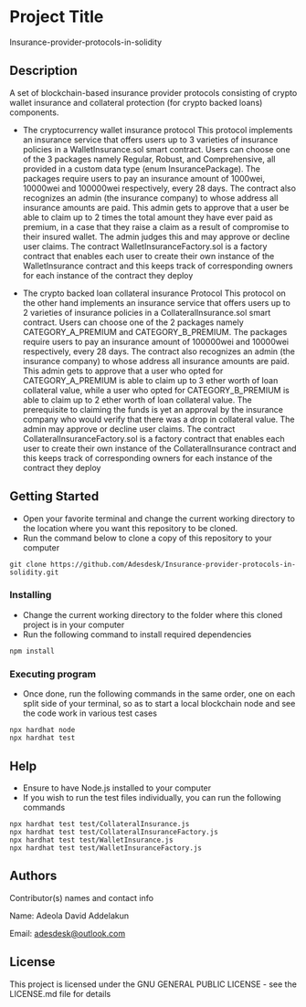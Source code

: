 # Project Title

Insurance-provider-protocols-in-solidity

## Description

A set of blockchain-based insurance provider protocols consisting of crypto wallet insurance and collateral protection (for crypto backed loans) components.

* The cryptocurrency wallet insurance protocol
This protocol implements an insurance service that offers users up to 3 varieties of insurance policies in a WalletInsurance.sol smart contract. Users can choose one of the 3 packages namely Regular, Robust, and Comprehensive, all provided in a custom data type (enum InsurancePackage). The packages require users to pay an insurance amount of 1000wei, 10000wei and 100000wei respectively, every 28 days. The contract also recognizes an admin (the insurance company) to whose address all insurance amounts are paid. This admin gets to approve that a user be able to claim up to 2 times the total amount they have ever paid as premium, in a case that they raise a claim as a result of compromise to their insured wallet. The admin judges this and may approve or decline user claims. 
The contract WalletInsuranceFactory.sol is a factory contract that enables each user to create their own instance of the WalletInsurance contract and this keeps track of corresponding owners for each instance of the contract they deploy

* The crypto backed loan collateral insurance Protocol
This protocol on the other hand implements an insurance service that offers users up to 2 varieties of insurance policies in a CollateralInsurance.sol smart contract. Users can choose one of the 2 packages namely CATEGORY_A_PREMIUM and CATEGORY_B_PREMIUM. The packages require users to pay an insurance amount of 100000wei and 10000wei respectively, every 28 days. The contract also recognizes an admin (the insurance company) to whose address all insurance amounts are paid. This admin gets to approve that a user who opted for CATEGORY_A_PREMIUM is able to claim up to 3 ether worth of loan collateral value, while a user who opted for CATEGORY_B_PREMIUM is able to claim up to 2 ether worth of loan collateral value. The prerequisite to claiming the funds is yet an approval by the insurance company who would verify that there was a drop in collateral value. The admin may approve or decline user claims.
The contract CollateralInsuranceFactory.sol is a factory contract that enables each user to create their own instance of the CollateralInsurance contract and this keeps track of corresponding owners for each instance of the contract they deploy

## Getting Started
* Open your favorite terminal and change the current working directory to the location where you want this repository to be cloned.
* Run the command below to clone a copy of this repository to your computer
```
git clone https://github.com/Adesdesk/Insurance-provider-protocols-in-solidity.git
```

### Installing

* Change the current working directory to the folder where this cloned project is in your computer
* Run the following command to install required dependencies
```
npm install
```

### Executing program

* Once done, run the following commands in the same order, one on each split side of your terminal, so as to start a local blockchain node and see the code work in various test cases
```
npx hardhat node
npx hardhat test
```

## Help

* Ensure to have Node.js installed to your computer
* If you wish to run the test files individually, you can run the following commands
```
npx hardhat test test/CollateralInsurance.js
npx hardhat test test/CollateralInsuranceFactory.js
npx hardhat test test/WalletInsurance.js
npx hardhat test test/WalletInsuranceFactory.js
```

## Authors

Contributor(s) names and contact info

Name: Adeola David Addelakun 

Email: adesdesk@outlook.com


## License

This project is licensed under the GNU GENERAL PUBLIC LICENSE - see the LICENSE.md file for details